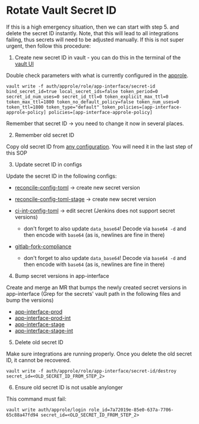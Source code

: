# Rotate Vault Secret ID

If this is a high emergency situation, then we can start with step 5. and delete the secret ID instantly.
Note, that this will lead to all integrations failing, thus secrets will need to be adjusted manually.
If this is not super urgent, then follow this procedure:

1. Create new secret ID in vault - you can do this in the terminal of the [vault UI](https://vault.devshift.net)

Double check parameters with what is currently configured in the [approle](../../data/services/vault.devshift.net/config/prod/roles/approles/app-interface-approle.yml).

```
vault write -f auth/approle/role/app-interface/secret-id bind_secret_id=true local_secret_ids=false token_period=0 secret_id_num_uses=0 secret_id_ttl=0 token_explicit_max_ttl=0 token_max_ttl=1800 token_no_default_policy=false token_num_uses=0 token_ttl=1800 token_type="default" token_policies=[app-interface-approle-policy] policies=[app-interface-approle-policy]
```

Remember that secret ID -> you need to change it now in several places.

2. Remember old secret ID

Copy old secret ID from [any configuration](https://vault.devshift.net/ui/vault/secrets/app-interface/show/app-sre/app-interface-production/qontract-reconcile-toml).
You will need it in the last step of this SOP

3. Update secret ID in configs

Update the secret ID in the following configs:

- [reconcile-config-toml](https://vault.devshift.net/ui/vault/secrets/app-interface/show/app-sre/app-interface-production/qontract-reconcile-toml) -> create new secret version
- [reconcile-config-toml-stage](https://vault.devshift.net/ui/vault/secrets/app-interface/show/app-sre-stage/app-interface-stage/qontract-reconcile-toml) -> create new secret version
- [ci-int-config-toml](https://vault.devshift.net/ui/vault/secrets/app-sre/show/ci-int/qontract-reconcile-toml) -> edit secret (Jenkins does not support secret versions)
  - don't forget to also update `data_base64`! Decode via `base64 -d` and then encode with `base64` (as is, newlines are fine in there)

- [gitlab-fork-compliance](https://vault.devshift.net/ui/vault/secrets/app-sre/show/ci-int/gitlab-fork-compliance-approle-creds)
  - don't forget to also update `data_base64`! Decode via `base64 -d` and then encode with `base64` (as is, newlines are fine in there)

4. Bump secret versions in app-interface

Create and merge an MR that bumps the newly created secret versions in app-interface
(Grep for the secrets' vault path in the following files and bump the versions)

- [app-interface-prod](../../data/services/app-interface/namespaces/app-interface-production.yml)
- [app-interface-prod-int](../../data/services/app-interface/namespaces/app-interface-production-int.yml)
- [app-interface-stage](../../data/services/app-interface/namespaces/app-interface-stage.yml)
- [app-interface-stage-int](../../data/services/app-interface/namespaces/app-interface-stage-int.yml)

5. Delete old secret ID

Make sure integrations are running properly. Once you delete the old secret ID, it cannot be recovered.

```
vault write -f auth/approle/role/app-interface/secret-id/destroy secret_id=<OLD_SECRET_ID_FROM_STEP_2>
```

6. Ensure old secret ID is not usable anylonger

This command must fail:

```
vault write auth/approle/login role_id=7a72019e-85e0-637a-7706-65c88a47fd94 secret_id=<OLD_SECRET_ID_FROM_STEP_2>
```

